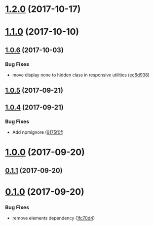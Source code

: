 <a name="1.2.0"></a>
# [1.2.0](https://github.com/Pearson-Higher-Ed/elements-sdk/compare/v1.1.0...v1.2.0) (2017-10-17)



<a name="1.1.0"></a>
# [1.1.0](https://github.com/Pearson-Higher-Ed/elements-sdk/compare/v1.0.6...v1.1.0) (2017-10-10)



<a name="1.0.6"></a>
## [1.0.6](https://github.com/Pearson-Higher-Ed/elements-sdk/compare/v1.0.5...v1.0.6) (2017-10-03)


### Bug Fixes

* move display none to hidden class in responsive utilities ([ec6d938](https://github.com/Pearson-Higher-Ed/elements-sdk/commit/ec6d938))



<a name="1.0.5"></a>
## [1.0.5](https://github.com/Pearson-Higher-Ed/elements-sdk/compare/v1.0.4...v1.0.5) (2017-09-21)



<a name="1.0.4"></a>
## [1.0.4](https://github.com/Pearson-Higher-Ed/elements-sdk/compare/v1.0.0...v1.0.4) (2017-09-21)


### Bug Fixes

* Add npmignore ([6175f0f](https://github.com/Pearson-Higher-Ed/elements-sdk/commit/6175f0f))



<a name="1.0.0"></a>
# [1.0.0](https://github.com/Pearson-Higher-Ed/elements-sdk/compare/v0.1.1...v1.0.0) (2017-09-20)



<a name="0.1.1"></a>
## [0.1.1](https://github.com/Pearson-Higher-Ed/elements-sdk/compare/v0.1.0...v0.1.1) (2017-09-20)



<a name="0.1.0"></a>
# [0.1.0](https://github.com/Pearson-Higher-Ed/elements-sdk/compare/1fc70d4...v0.1.0) (2017-09-20)


### Bug Fixes

* remove elements dependency ([1fc70d4](https://github.com/Pearson-Higher-Ed/elements-sdk/commit/1fc70d4))



